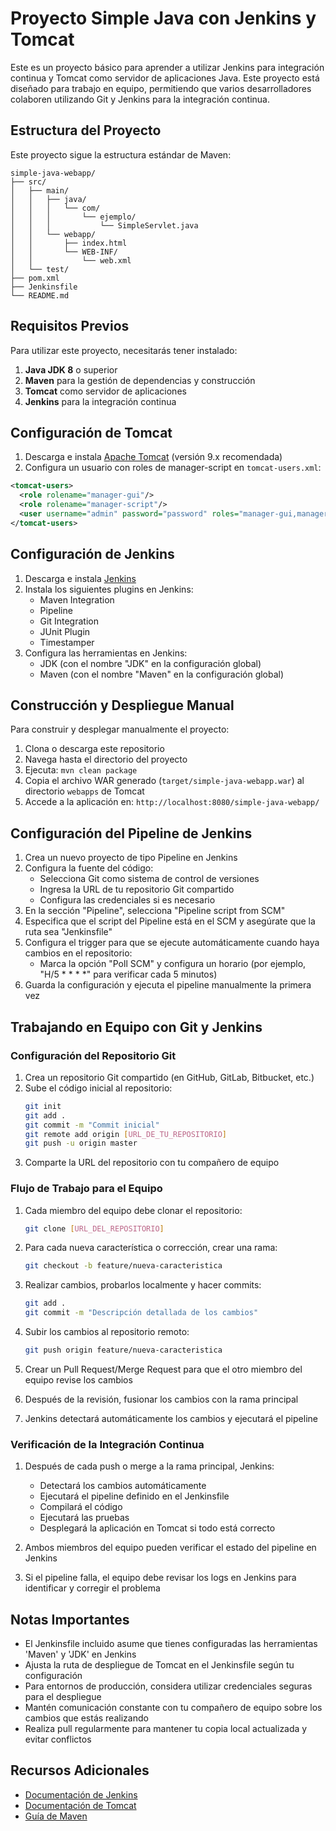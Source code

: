 # Proyecto Simple Java con Jenkins y Tomcat

Este es un proyecto básico para aprender a utilizar Jenkins para integración continua y Tomcat como servidor de aplicaciones Java. Este proyecto está diseñado para trabajo en equipo, permitiendo que varios desarrolladores colaboren utilizando Git y Jenkins para la integración continua.

## Estructura del Proyecto

Este proyecto sigue la estructura estándar de Maven:

```
simple-java-webapp/
├── src/
│   ├── main/
│   │   ├── java/
│   │   │   └── com/
│   │   │       └── ejemplo/
│   │   │           └── SimpleServlet.java
│   │   └── webapp/
│   │       ├── index.html
│   │       └── WEB-INF/
│   │           └── web.xml
│   └── test/
├── pom.xml
├── Jenkinsfile
└── README.md
```

## Requisitos Previos

Para utilizar este proyecto, necesitarás tener instalado:

1. **Java JDK 8** o superior
2. **Maven** para la gestión de dependencias y construcción
3. **Tomcat** como servidor de aplicaciones
4. **Jenkins** para la integración continua

## Configuración de Tomcat

1. Descarga e instala [Apache Tomcat](https://tomcat.apache.org/download-90.cgi) (versión 9.x recomendada)
2. Configura un usuario con roles de manager-script en `tomcat-users.xml`:

```xml
<tomcat-users>
  <role rolename="manager-gui"/>
  <role rolename="manager-script"/>
  <user username="admin" password="password" roles="manager-gui,manager-script"/>
</tomcat-users>
```

## Configuración de Jenkins

1. Descarga e instala [Jenkins](https://www.jenkins.io/download/)
2. Instala los siguientes plugins en Jenkins:
   - Maven Integration
   - Pipeline
   - Git Integration
   - JUnit Plugin
   - Timestamper
3. Configura las herramientas en Jenkins:
   - JDK (con el nombre "JDK" en la configuración global)
   - Maven (con el nombre "Maven" en la configuración global)

## Construcción y Despliegue Manual

Para construir y desplegar manualmente el proyecto:

1. Clona o descarga este repositorio
2. Navega hasta el directorio del proyecto
3. Ejecuta: `mvn clean package`
4. Copia el archivo WAR generado (`target/simple-java-webapp.war`) al directorio `webapps` de Tomcat
5. Accede a la aplicación en: `http://localhost:8080/simple-java-webapp/`

## Configuración del Pipeline de Jenkins

1. Crea un nuevo proyecto de tipo Pipeline en Jenkins
2. Configura la fuente del código:
   - Selecciona Git como sistema de control de versiones
   - Ingresa la URL de tu repositorio Git compartido
   - Configura las credenciales si es necesario
3. En la sección "Pipeline", selecciona "Pipeline script from SCM"
4. Especifica que el script del Pipeline está en el SCM y asegúrate que la ruta sea "Jenkinsfile"
5. Configura el trigger para que se ejecute automáticamente cuando haya cambios en el repositorio:
   - Marca la opción "Poll SCM" y configura un horario (por ejemplo, "H/5 * * * *" para verificar cada 5 minutos)
6. Guarda la configuración y ejecuta el pipeline manualmente la primera vez

## Trabajando en Equipo con Git y Jenkins

### Configuración del Repositorio Git

1. Crea un repositorio Git compartido (en GitHub, GitLab, Bitbucket, etc.)
2. Sube el código inicial al repositorio:
   ```bash
   git init
   git add .
   git commit -m "Commit inicial"
   git remote add origin [URL_DE_TU_REPOSITORIO]
   git push -u origin master
   ```
3. Comparte la URL del repositorio con tu compañero de equipo

### Flujo de Trabajo para el Equipo

1. Cada miembro del equipo debe clonar el repositorio:
   ```bash
   git clone [URL_DEL_REPOSITORIO]
   ```

2. Para cada nueva característica o corrección, crear una rama:
   ```bash
   git checkout -b feature/nueva-caracteristica
   ```

3. Realizar cambios, probarlos localmente y hacer commits:
   ```bash
   git add .
   git commit -m "Descripción detallada de los cambios"
   ```

4. Subir los cambios al repositorio remoto:
   ```bash
   git push origin feature/nueva-caracteristica
   ```

5. Crear un Pull Request/Merge Request para que el otro miembro del equipo revise los cambios

6. Después de la revisión, fusionar los cambios con la rama principal

7. Jenkins detectará automáticamente los cambios y ejecutará el pipeline

### Verificación de la Integración Continua

1. Después de cada push o merge a la rama principal, Jenkins:
   - Detectará los cambios automáticamente
   - Ejecutará el pipeline definido en el Jenkinsfile
   - Compilará el código
   - Ejecutará las pruebas
   - Desplegará la aplicación en Tomcat si todo está correcto

2. Ambos miembros del equipo pueden verificar el estado del pipeline en Jenkins

3. Si el pipeline falla, el equipo debe revisar los logs en Jenkins para identificar y corregir el problema

## Notas Importantes

- El Jenkinsfile incluido asume que tienes configuradas las herramientas 'Maven' y 'JDK' en Jenkins
- Ajusta la ruta de despliegue de Tomcat en el Jenkinsfile según tu configuración
- Para entornos de producción, considera utilizar credenciales seguras para el despliegue
- Mantén comunicación constante con tu compañero de equipo sobre los cambios que estás realizando
- Realiza pull regularmente para mantener tu copia local actualizada y evitar conflictos

## Recursos Adicionales

- [Documentación de Jenkins](https://www.jenkins.io/doc/)
- [Documentación de Tomcat](https://tomcat.apache.org/tomcat-9.0-doc/index.html)
- [Guía de Maven](https://maven.apache.org/guides/index.html)